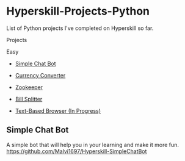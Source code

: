 # Hyperskill-Projects-Python
List of Python projects I've completed on Hyperskill so far.

Projects

Easy
- [Simple Chat Bot](#simple-chat-bot)
- [Currency Converter](#currency-converter)
- [Zookeeper](#zookeeper)
- [Bill Splitter](#bill-splitter)


- [Text-Based Browser (In Progress)](#text-based-browser-in-progress)





## Simple Chat Bot
A simple bot that will help you in your learning and make it more fun.
https://github.com/Malvi1697/Hyperskill-SimpleChatBot
